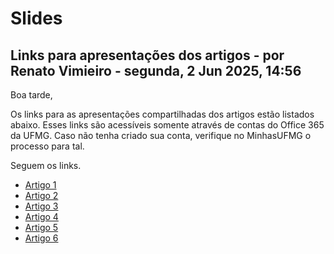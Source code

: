 # Slides

## Links para apresentações dos artigos - por Renato Vimieiro - segunda, 2 Jun 2025, 14:56

Boa tarde,

Os links para as apresentações compartilhadas dos artigos estão listados abaixo. Esses links são acessíveis somente através de contas do Office 365 da UFMG. Caso não tenha criado sua conta, verifique no MinhasUFMG o processo para tal.

Seguem os links.

- [Artigo 1](https://ufmgbr-my.sharepoint.com/:p:/g/personal/rvimieiro_ufmg_br/ESSM0mBDMNZFj7vzopqACYIBKOi3ChX9tsyje_2RroiT4Q?e=t1aR7I)
- [Artigo 2](https://ufmgbr-my.sharepoint.com/:p:/g/personal/rvimieiro_ufmg_br/EYt2TQOTPK5ApawDjIJPeWkBBhr17IAhtIfCUs4koh_WKQ?e=IkJzbK)
- [Artigo 3](https://ufmgbr-my.sharepoint.com/:p:/g/personal/rvimieiro_ufmg_br/EW8h3xu3PZVAiPK7gVoI98YBNdUZGMz9aQORBipu-AqjbQ?e=8irk1g)
- [Artigo 4](https://ufmgbr-my.sharepoint.com/:p:/g/personal/rvimieiro_ufmg_br/ERX4HakirnJGp_yI-zXr1y8BOeb7BaOrkpmXc1l3Mf9bBQ?e=SNhEne)
- [Artigo 5](https://ufmgbr-my.sharepoint.com/:p:/g/personal/rvimieiro_ufmg_br/EQlMXoDU67NJgy7N3rJy_tUBlESMKSnWfhPJnaIiK0Qh6A?e=SYCLPr)
- [Artigo 6](https://ufmgbr-my.sharepoint.com/:p:/g/personal/rvimieiro_ufmg_br/EQy9ZRqdKuNGhM1XWMDYWAcByiQh59aNlMbBd3-UpRNjqw?e=NqJjwx)
